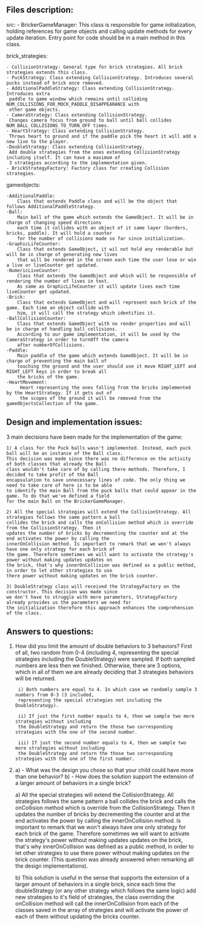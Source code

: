 ## Files description:

src:
    - BrickerGameManager: This class is responsible for game initialization, holding references for game objects and
     calling update methods for every update iteration. Entry point for code should be in a main method in this class.

brick_strategies:

    - CollisionStrategy: General type for brick strategies. All brick strategies extends this class.
    - PuckStrategy: Class extending CollisionStrategy. Introduces several pucks instead of brick once removed.
    - AdditionalPaddleStrategy: Class extending CollisionStrategy. Introduces extra
     paddle to game window which remains until colliding NUM_COLLISIONS_FOR_MOCK_PADDLE_DISAPPEARANCE with
     other game objects.
    - CameraStrategy: Class extending CollisionStrategy.
     Changes camera focus from ground to ball until ball collides NUM_BALL_COLLISIONS_TO_TURN_OFF times.
    - HeartStrategy: Class extending CollisionStrategy.
     Throws heart to ground and if the paddle pick the heart it will add a new live to the player.
    -DoubleStrategy: Class extending CollisionStrategy.
     Add double strategies from the ones extending CollisionStrategy including itself. It can have a maximum of
     3 strategies according to the implementation given.
    - BrickStrategyFactory: Factory class for creating Collision strategies.

gameobjects:

    -AdditionalPaddle:
        Class that extends Paddle class and will be the object that follows AdditionalPaddleStrategy.
    -Ball:
        Main ball of the game which extends the GameObject. It will be in charge of changing speed directions
        each time it collides with an object of it same layer (borders, bricks, paddle). It will hold a counter
        for the number of collisions made so far since initialization.
    -GraphicLifeCounter:
        Class that extends GameObject, it wil not hold any renderable but will be in charge of generating new lives
        that will be rendered in the screen each time the user lose or win a live or liveCounter get updated.
    -NumericLiveCounter:
        Class that extends the GameObject and which will be responsible of rendering the number of lives in text.
        As same as GraphicLifeCounter it will update lives each time liveCounter get updated.
    -Brick:
        Class that extends GameObject and will represent each brick of the game. Each time an object collide with
        him, it will call the strategy which identifies it.
    -BallCollisionCounter:
        Class that extends GameObject with no render properties and will be in charge of handling ball collisions.
        According to our game implementation, it will be used by the CameraStrategy in order to turnOff the camera
        after numberOfCollisions.
    -Paddle:
        Main paddle of the game which extends GameObject. It will be in charge of preventing the main ball of
        touching the ground and the user should use it move RIGHT_LEFT and RIGHT_LEFT keys in order to break all
        the bricks of the game.
    -HeartMovement:
         Heart representing the ones falling from the bricks implemented by the HeartStrategy. If it gets out of
         the scopes of the ground it will be removed from the gameObjectsCollection of the game.

## Design and implementation issues:

3 main decisions have been made for the implementation of the game:

    1) A class for the Puck balls wasn't implemented. Instead, each puck ball will be an instance of the Ball class.
    This decision was made since there was no difference on the activity of both classes that already the Ball
    class wouldn't take care of by calling there methods. Therefore, I decided to take profit of the Ball
    encapsulation to save unnecessary lines of code. The only thing we need to take care of here is to be able
    to identify the main Ball from the puck balls that could appear in the game. To do that we've defined a field
    for the main Ball on the BrickerGameManager.

    2) All the special strategies will extend the CollisionStrategy. All strategies follows the same pattern a ball
    collides the brick and calls the onCollision method which is override from the CollisionStrategy. Then it
    updates the number of bricks by decrementing the counter and at the end activates the power by calling the
    innerOnCollision method. Is important to remark that we won't always have one only strategy for each brick of
    the game. Therefore sometimes we will want to activate the strategy's power without making updates updates on
    the brick, that's why innerOnCollision was defined as a public method, in order to let other strategies to use
    there power without making updates on the brick counter.

    3) DoubleStrategy class will received the StrategyFactory on the constructor. This decision was made since
    we don't have to struggle with more parameters, StrategyFactory already provides us the parameters we need for
    the initialization therefore this approach enhances the comprehension of the class.

## Answers to questions:

1) How did you limit the amount of double behaviors to 3 behaviors?
    First of all, two random from 0-4 (including 4, representing the special strategies
    including the DoubleStrategy) were sampled. If both sampled numbers are less then we finished.
    Otherwise, there are 3 options, which in all of them we are already deciding that 3 strategies behaviors
    will be returned.

        i) Both numbers are equal to 4. In which case we randomly sample 3 numbers from 0-3 (3 included,
        representing the special strategies not including the DoubleStrategy).

        ii) If just the first number equals to 4, then we sample two more strategies without including
        the DoubleStrategy and return the those two corresponding strategies with the one of the second number.

        iii) If just the second number equals to 4, then we sample two more strategies without including
        the DoubleStrategy and return the those two corresponding strategies with the one of the first number.

2)
    a) - What was the design you chose so that your child could have more than one behavior?
    b) - How does the solution support the extension of a larger amount of behaviors in a single brick?

   a) All the special strategies will extend the CollisionStrategy. All strategies follows the same pattern a ball
   collides the brick and calls the onCollision method which is override from the CollisionStrategy. Then it
   updates the number of bricks by decrementing the counter and at the end activates the power by calling the
   innerOnCollision method. Is important to remark that we won't always have one only strategy for each brick of
   the game. Therefore sometimes we will want to activate the strategy's power without making updates updates on
   the brick, that's why innerOnCollision was defined as a public method, in order to let other strategies to use
   there power without making updates on the brick counter. (This question was already answered when remarking all
   the design implementations).

   b) This solution is useful in the sense that supports the extension of a larger amount of behaviors in a single
   brick, since each time the doubleStrategy (or any other strategy which follows the same logic) add new
   strategies to it's field of strategies, the class overriding the onCollision method will call the
   innerOnCollision from each of the classes saved in the array of strategies and will activate the power of
   each of them without updating the bricks counter.


